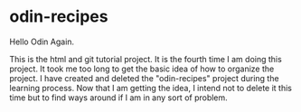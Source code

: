 # odin-recipes
Hello Odin Again.

This is the html and git tutorial project. It is the fourth time I am doing this project. It took me too long to get the basic idea of how to organize the project. I have created and deleted the "odin-recipes" project during the learning process. Now that I am getting the idea, I intend not to delete it this time but to find ways around if I am in any sort of problem. 